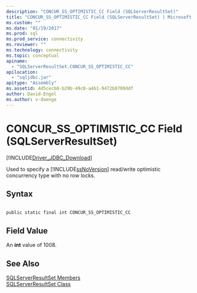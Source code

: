 ```yaml
---
description: "CONCUR_SS_OPTIMISTIC_CC Field (SQLServerResultSet)"
title: "CONCUR_SS_OPTIMISTIC_CC Field (SQLServerResultSet) | Microsoft Docs"
ms.custom: ""
ms.date: "01/19/2017"
ms.prod: sql
ms.prod_service: connectivity
ms.reviewer: ""
ms.technology: connectivity
ms.topic: conceptual
apiname: 
  - "SQLServerResultSet.CONCUR_SS_OPTIMISTIC_CC"
apilocation: 
  - "sqljdbc.jar"
apitype: "Assembly"
ms.assetid: 4d5cecb8-b29b-49c0-a4b1-9472b8709ddf
author: David-Engel
ms.author: v-daenge
---
```

# CONCUR_SS_OPTIMISTIC_CC Field (SQLServerResultSet)
[!INCLUDE[Driver_JDBC_Download](../../../includes/driver_jdbc_download.md)]

  Used to specify a [!INCLUDE[ssNoVersion](../../../includes/ssnoversion-md.md)] read/write optimistic concurrency type with no row locks.  
  
## Syntax  
  
```  
  
public static final int CONCUR_SS_OPTIMISTIC_CC  
```  
  
## Field Value  
 An **int** value of 1008.  
  
## See Also  
 [SQLServerResultSet Members](../../../connect/jdbc/reference/sqlserverresultset-members.md)   
 [SQLServerResultSet Class](../../../connect/jdbc/reference/sqlserverresultset-class.md)  
  
  
